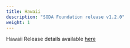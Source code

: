 ```yaml
---
title: Hawaii
description: "SODA Foundation release v1.2.0"
weight: 1
---
```



Hawaii Release details available [here](https://github.com/sodafoundation/releases/releases/tag/v1.2.0)
